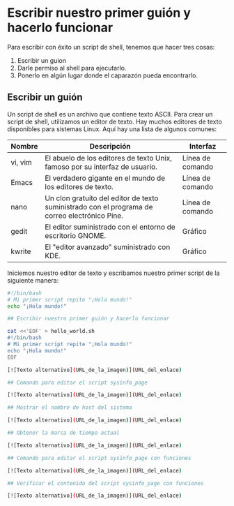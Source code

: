 # Escribir nuestro primer guión y hacerlo funcionar

Para escribir con éxito un script de shell, tenemos que hacer tres cosas:

1. Escribir un guion
2. Darle permiso al shell para ejecutarlo.
3. Ponerlo en algún lugar donde el caparazón pueda encontrarlo.

## Escribir un guión

Un script de shell es un archivo que contiene texto ASCII. Para crear un script de shell, utilizamos un editor de texto. Hay muchos editores de texto disponibles para sistemas Linux. Aquí hay una lista de algunos comunes:

| Nombre | Descripción | Interfaz |
|--------|-------------|----------|
| vi, vim | El abuelo de los editores de texto Unix, famoso por su interfaz de usuario. | Línea de comando |
| Emacs | El verdadero gigante en el mundo de los editores de texto. | Línea de comando |
| nano | Un clon gratuito del editor de texto suministrado con el programa de correo electrónico Pine. | Línea de comando |
| gedit | El editor suministrado con el entorno de escritorio GNOME. | Gráfico |
| kwrite | El "editor avanzado" suministrado con KDE. | Gráfico |

Iniciemos nuestro editor de texto y escribamos nuestro primer script de la siguiente manera:

```bash
#!/bin/bash
# Mi primer script repite "¡Hola mundo!"
echo "¡Hola mundo!"

## Escribir nuestro primer guión y hacerlo funcionar

cat <<'EOF' > hello_world.sh
#!/bin/bash
# Mi primer script repite "¡Hola mundo!"
echo "¡Hola mundo!"
EOF

[![Texto alternativo](URL_de_la_imagen)](URL_del_enlace)

## Comando para editar el script sysinfo_page

[![Texto alternativo](URL_de_la_imagen)](URL_del_enlace)

## Mostrar el nombre de host del sistema

[![Texto alternativo](URL_de_la_imagen)](URL_del_enlace)

## Obtener la marca de tiempo actual

[![Texto alternativo](URL_de_la_imagen)](URL_del_enlace)

## Comando para editar el script sysinfo_page con funciones

[![Texto alternativo](URL_de_la_imagen)](URL_del_enlace)

## Verificar el contenido del script sysinfo_page con funciones

[![Texto alternativo](URL_de_la_imagen)](URL_del_enlace)
